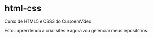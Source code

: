 # html-css
 Curso de HTML5 e CSS3 do CursoemVídeo

Estou aprendendo a criar sites e agora vou gerenciar meus repositórios. 
